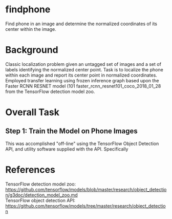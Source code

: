 # findphone
Find phone in an image and determine the normalized coordinates of its center within the image.
# Background
Classic localization problem given an untagged set of images and a set of labels identifying the normalized center point. Task is to localize the phone within each image and report its center point in normalized coordinates. Employed transfer learning using frozen inference graph based upon the Faster RCNN RESNET model (101 faster_rcnn_resnet101_coco_2018_01_28 from the TensorFlow detection model zoo.
# Overall Task
## Step 1: Train the Model on Phone Images
This was accomplished "off-line" using the TensorFlow Object Detection API, and utility software supplied with the API. Specifically
# References
TensorFlow detection model zoo:  
https://github.com/tensorflow/models/blob/master/research/object_detection/g3doc/detection_model_zoo.md  
TensorFlow object detection API:  
https://github.com/tensorflow/models/tree/master/research/object_detection  
